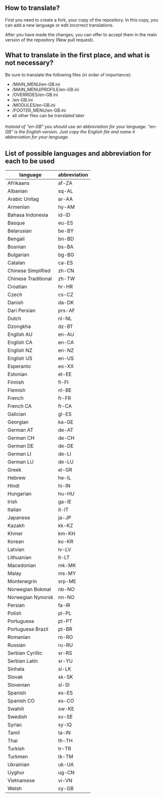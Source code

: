 How to translate?
---------------------
First you need to create a fork, your copy of the repository. In this copy, you can add a new language or edit incorrect translations.

After you have made the changes, you can offer to accept them in the main version of the repository (New pull request).

What to translate in the first place, and what is not necessary?
---------------------
Be sure to translate the following files (in order of importance):
* /MAIN_MENU/en-GB.ini
* /MAIN_MENU/PROFILE/en-GB.ini
* /OVERRIDES/en-GB.ini
* /en-GB.ini
* /MODULES/en-GB.ini
* /FOOTER_MENU/en-GB.ini
* all other files can be translated later

###### Instead of "en-GB" you should use an abbreviation for your language. "en-GB" is the English version. Just copy the English file and name it abbreviation for your language.

List of possible languages and abbreviation for each to be used
---------------------

| language | abbreviation |
| ------------- | ------------- |
| Afrikaans | af-ZA |
| Albanian | sq-AL |
| Arabic Unitag | ar-AA |
| Armenian | hy-AM |
| Bahasa Indonesia | id-ID |
| Basque | eu-ES |
| Belarusian | be-BY |
| Bengali | bn-BD |
| Bosnian | bs-BA |
| Bulgarian | bg-BG |
| Catalan | ca-ES |
| Chinese Simplified | zh-CN |
| Chinese Traditional | zh-TW |
| Croatian | hr-HR |
| Czech | cs-CZ |
| Danish | da-DK |
| Dari Persian | prs-AF |
| Dutch | nl-NL |
| Dzongkha | dz-BT |
| English AU | en-AU |
| English CA | en-CA |
| English NZ | en-NZ |
| English US | en-US |
| Esperanto | eo-XX |
| Estonian | et-EE |
| Finnish | fi-FI |
| Flemish | nl-BE |
| French | fr-FR |
| French CA | fr-CA |
| Galician | gl-ES |
| Georgian | ka-GE |
| German AT | de-AT |
| German CH | de-CH |
| German DE | de-DE |
| German LI | de-LI |
| German LU | de-LU |
| Greek | el-GR |
| Hebrew | he-IL |
| Hindi | hi-IN |
| Hungarian | hu-HU |
| Irish | ga-IE |
| Italian | it-IT |
| Japanese | ja-JP |
| Kazakh | kk-KZ |
| Khmer | km-KH |
| Korean | ko-KR |
| Latvian | lv-LV |
| Lithuanian | lt-LT |
| Macedonian | mk-MK |
| Malay | ms-MY |
| Montenegrin | srp-ME |
| Norwegian Bokmal | nb-NO |
| Norwegian Nynorsk | nn-NO |
| Persian | fa-IR |
| Polish | pl-PL |
| Portuguese | pt-PT |
| Portuguese Brazil | pt-BR |
| Romanian | ro-RO |
| Russian | ru-RU |
| Serbian Cyrillic | sr-RS |
| Serbian Latin | sr-YU |
| Sinhala | si-LK |
| Slovak | sk-SK |
| Slovenian | sl-SI |
| Spanish | es-ES |
| Spanish CO | es-CO |
| Swahili | sw-KE |
| Swedish | sv-SE |
| Syriac | sy-IQ |
| Tamil | ta-IN |
| Thai | th-TH |
| Turkish | tr-TR |
| Turkmen | tk-TM |
| Ukrainian | uk-UA |
| Uyghur | ug-CN |
| Vietnamese | vi-VN |
| Welsh | cy-GB |

